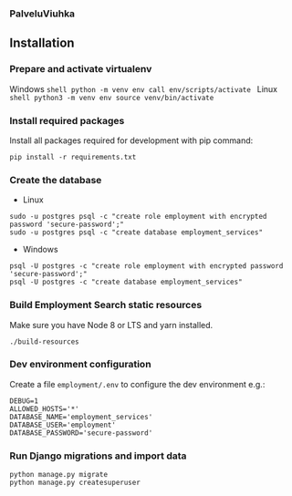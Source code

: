 ### PalveluViuhka

Installation
------------

### Prepare and activate virtualenv
Windows
    ```shell
    python -m venv env
    call env/scripts/activate
    ```
Linux
    ```shell
    python3 -m venv env
    source venv/bin/activate
    ```


### Install required packages

Install all packages required for development with pip command:

    pip install -r requirements.txt


### Create the database

- Linux

```shell
sudo -u postgres psql -c "create role employment with encrypted password 'secure-password';"
sudo -u postgres psql -c "create database employment_services"
```

- Windows
```shell
psql -U postgres -c "create role employment with encrypted password 'secure-password';"
psql -U postgres -c "create database employment_services"
```

### Build Employment Search static resources

Make sure you have Node 8 or LTS and yarn installed.

```shell
./build-resources
```

### Dev environment configuration

Create a file `employment/.env` to configure the dev environment e.g.:

```
DEBUG=1
ALLOWED_HOSTS='*'
DATABASE_NAME='employment_services'
DATABASE_USER='employment'
DATABASE_PASSWORD='secure-password'
```
### Run Django migrations and import data

```shell
python manage.py migrate
python manage.py createsuperuser
```
